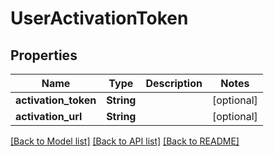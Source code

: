 # UserActivationToken

## Properties
Name | Type | Description | Notes
------------ | ------------- | ------------- | -------------
**activation_token** | **String** |  | [optional] 
**activation_url** | **String** |  | [optional] 

[[Back to Model list]](../README.md#documentation-for-models) [[Back to API list]](../README.md#documentation-for-api-endpoints) [[Back to README]](../README.md)


